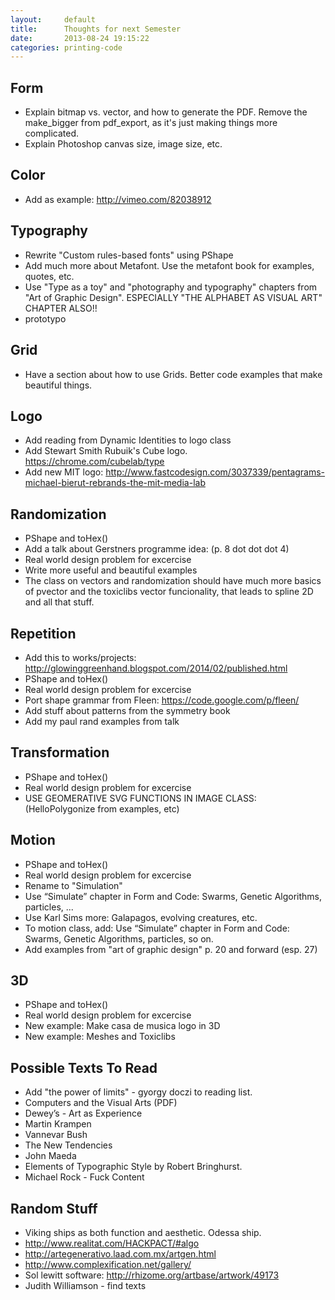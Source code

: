 ```yaml
---
layout:     default
title:      Thoughts for next Semester
date:       2013-08-24 19:15:22
categories: printing-code
---
```



Form
-----

* Explain bitmap vs. vector, and how to generate the PDF. Remove the make_bigger from pdf_export, as it's just making things more complicated.
* Explain Photoshop canvas size, image size, etc.


Color
-----

* Add as example: http://vimeo.com/82038912

Typography
----------

* Rewrite "Custom rules-based fonts" using PShape
* Add much more about Metafont. Use the metafont book for examples, quotes, etc.
* Use "Type as a toy" and "photography and typography" chapters from "Art of Graphic Design". ESPECIALLY "THE ALPHABET AS VISUAL ART" CHAPTER ALSO!!
* prototypo


Grid
----

* Have a section about how to use Grids. Better code examples that make beautiful things.

Logo
----

* Add reading from Dynamic Identities to logo class
* Add Stewart Smith Rubuik's Cube logo. https://chrome.com/cubelab/type
* Add new MIT logo: http://www.fastcodesign.com/3037339/pentagrams-michael-bierut-rebrands-the-mit-media-lab

Randomization
-------------

* PShape and toHex()
* Add a talk about Gerstners programme idea: (p. 8 dot dot dot 4)
* Real world design problem for excercise
* Write more useful and beautiful examples
* The class on vectors and randomization should have much more basics of pvector and the toxiclibs vector funcionality, that leads to spline 2D and all that stuff.


Repetition
----------

* Add this to works/projects: http://glowinggreenhand.blogspot.com/2014/02/published.html
* PShape and toHex()
* Real world design problem for excercise
* Port shape grammar from Fleen: https://code.google.com/p/fleen/
* Add stuff about patterns from the symmetry book
* Add my paul rand examples from talk


Transformation
--------------

* PShape and toHex()
* Real world design problem for excercise
* USE GEOMERATIVE SVG FUNCTIONS IN IMAGE CLASS: (HelloPolygonize from examples, etc)


Motion
------

* PShape and toHex()
* Real world design problem for excercise
* Rename to "Simulation"
* Use “Simulate” chapter in Form and Code: Swarms, Genetic Algorithms, particles, ...
* Use Karl Sims more: Galapagos, evolving creatures, etc.
* To motion class, add: Use “Simulate” chapter in Form and Code: Swarms, Genetic Algorithms, particles, so on.
* Add examples from "art of graphic design" p. 20 and forward (esp. 27)


3D
---

* PShape and toHex()
* Real world design problem for excercise
* New example: Make casa de musica logo in 3D
* New example: Meshes and Toxiclibs


Possible Texts To Read
----------------------

* Add "the power of limits" - gyorgy doczi to reading list. 
* Computers and the Visual Arts (PDF)
* Dewey’s - Art as Experience
* Martin Krampen
* Vannevar Bush
* The New Tendencies
* John Maeda
* Elements of Typographic Style by Robert Bringhurst.
* Michael Rock - Fuck Content


Random Stuff
----------------------

* Viking ships as both function and aesthetic. Odessa ship.
* http://www.realitat.com/HACKPACT/#algo
* http://artegenerativo.laad.com.mx/artgen.html
* http://www.complexification.net/gallery/
* Sol lewitt software: http://rhizome.org/artbase/artwork/49173
* Judith Williamson - find texts